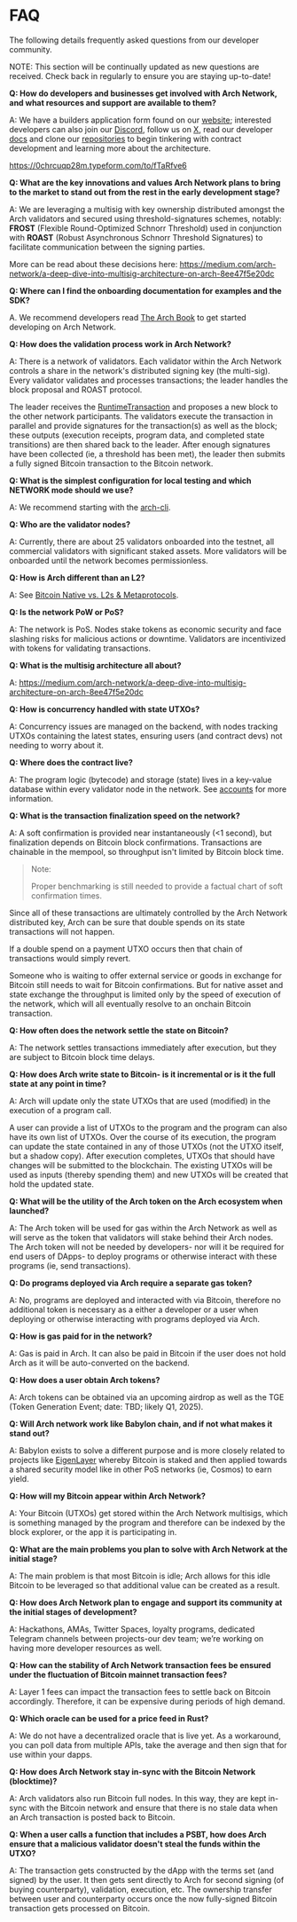 # FAQ

The following details frequently asked questions from our developer community.

NOTE: This section will be continually updated as new questions are received. Check back in regularly to ensure you are staying up-to-date!

**Q: How do developers and businesses get involved with Arch Network, and what resources and support are available to them?**

A: We have a builders application form found on our [website](https://arch.network); interested developers can also join our [Discord](https://discord.gg/archnetwork), follow us on [X](https://x.com/archntwrk), read our developer [docs](https://docs.arch.network) and clone our [repositories](https://github.com/arch-network) to begin tinkering with contract development and learning more about the architecture.

​https://0chrcuqp28m.typeform.com/to/fTaRfve6

**Q: What are the key innovations and values Arch Network plans to bring to the market to stand out from the rest in the early development stage?**

A: We are leveraging a multisig with key ownership distributed amongst the Arch validators and secured using threshold-signatures schemes, notably: **FROST** (Flexible Round-Optimized Schnorr Threshold) used in conjunction with **ROAST** (Robust Asynchronous Schnorr Threshold Signatures) to facilitate communication between the signing parties.

More can be read about these decisions here: https://medium.com/arch-network/a-deep-dive-into-multisig-architecture-on-arch-8ee47f5e20dc​

**Q: Where can I find the onboarding documentation for examples and the SDK?**

A. We recommend developers read [The Arch Book](https://docs.arch.network/book) to get started developing on Arch Network.

**Q: How does the validation process work in Arch Network?**

A: There is a network of validators. Each validator within the Arch Network controls a share in the network's distributed signing key (the multi-sig).  Every validator validates and processes transactions; the leader handles the block proposal and ROAST protocol.

The leader receives the [RuntimeTransaction](https://docs.arch.network/book/sdk/runtime-transaction.html) and proposes a new block to the other network participants. The validators execute the transaction in parallel and provide signatures for the transaction(s) as well as the block; these outputs (execution receipts, program data, and completed state transitions) are then shared back to the leader. After enough signatures have been collected (ie, a threshold has been met), the leader then submits a fully signed Bitcoin transaction to the Bitcoin network.

**Q: What is the simplest configuration for local testing and which NETWORK mode should we use?**

A: We recommend starting with the [arch-cli](https://github.com/arch-network/arch-cli).

**Q: Who are the validator nodes?**

A: Currently, there are about 25 validators onboarded into the testnet, all commercial validators with significant staked assets. More validators will be onboarded until the network becomes permissionless.

**Q: How is Arch different than an L2?**

A: See [Bitcoin Native vs. L2s & Metaprotocols](../learn/ecosystem/bitcoin-native-vs-l2-metaprotocols.md).

**Q: Is the network PoW or PoS?**

A: The network is PoS. Nodes stake tokens as economic security and face slashing risks for malicious actions or downtime. Validators are incentivized with tokens for validating transactions.

**Q: What is the multisig architecture all about?**

A: https://medium.com/arch-network/a-deep-dive-into-multisig-architecture-on-arch-8ee47f5e20dc​

**Q: How is concurrency handled with state UTXOs?**

A: Concurrency issues are managed on the backend, with nodes tracking UTXOs containing the latest states, ensuring users (and contract devs) not needing to worry about it.

**Q: Where does the contract live?**

A: The program logic (bytecode) and storage (state) lives in a key-value database within every validator node in the network. See [accounts](https://docs.arch.network/book/program/account.html) for more information.

**Q: What is the transaction finalization speed on the network?**

A: A soft confirmation is provided near instantaneously (<1 second), but finalization depends on Bitcoin block confirmations. Transactions are chainable in the mempool, so throughput isn't limited by Bitcoin block time. 

> Note:
>
> Proper benchmarking is still needed to provide a factual chart of soft confirmation times.

Since all of these transactions are ultimately controlled by the Arch Network distributed key, Arch can be sure that double spends on its state transactions will not happen.

If a double spend on a payment UTXO occurs then that chain of transactions would simply revert.

Someone who is waiting to offer external service or goods in exchange for Bitcoin still needs to wait for Bitcoin confirmations. But for native asset and state exchange the throughput is limited only by the speed of execution of the network, which will all eventually resolve to an onchain Bitcoin transaction.

**Q: How often does the network settle the state on Bitcoin?**

A: The network settles transactions immediately after execution, but they are subject to Bitcoin block time delays.

**Q: How does Arch write state to Bitcoin- is it incremental or is it the full state at any point in time?**

A: Arch will update only the state UTXOs that are used (modified) in the execution of a program call.

A user can provide a list of UTXOs to the program and the program can also have its own list of UTXOs.  Over the course of its execution, the program can update the state contained in any of those UTXOs (not the UTXO itself, but a shadow copy).  After execution completes, UTXOs that should have changes will be submitted to the blockchain.  The existing UTXOs will be used as inputs (thereby spending them) and new UTXOs will be created that hold the updated state.

**Q: What will be the utility of the Arch token on the Arch ecosystem when launched?**

A: The Arch token will be used for gas within the Arch Network as well as will serve as the token that validators will stake behind their Arch nodes. The Arch token will not be needed by developers- nor will it be required for end users of DApps- to deploy programs or otherwise interact with these programs (ie, send transactions).

**Q: Do programs deployed via Arch require a separate gas token?**

A: No, programs are deployed and interacted with via Bitcoin, therefore no additional token is necessary as a either a developer or a user when deploying or otherwise interacting with programs deployed via Arch.

**Q: How is gas paid for in the network?**

A: Gas is paid in Arch. It can also be paid in Bitcoin if the user does not hold Arch as it will be auto-converted on the backend.

**Q: How does a user obtain Arch tokens?**

A: Arch tokens can be obtained via an upcoming airdrop as well as the TGE (Token Generation Event; date: TBD; likely Q1, 2025).

**Q: Will Arch network work like Babylon chain, and if not what makes it stand out?**

A: Babylon exists to solve a different purpose and is more closely related to projects like [EigenLayer](https://www.eigenlayer.xyz/) whereby Bitcoin is staked and then applied towards a shared security model like in other PoS networks (ie, Cosmos) to earn yield.

**Q: How will my Bitcoin appear within Arch Network?**

A: Your Bitcoin (UTXOs) get stored within the Arch Network multisigs, which is something managed by the program and therefore can be indexed by the block explorer, or the app it is participating in.

**Q: What are the main problems you plan to solve with Arch Network at the initial stage?**

A: The main problem is that most Bitcoin is idle; Arch allows for this idle Bitcoin to be leveraged so that additional value can be created as a result.

**Q: How does Arch Network plan to engage and support its community at the initial stages of development?**

A: Hackathons, AMAs, Twitter Spaces, loyalty programs, dedicated Telegram channels between projects-our dev team; we’re working on having more developer resources as well.

**Q: How can the stability of Arch Network transaction fees be ensured under the fluctuation of Bitcoin mainnet transaction fees?**

A: Layer 1 fees can impact the transaction fees to settle back on Bitcoin accordingly. Therefore, it can be expensive during periods of high demand.

**Q: Which oracle can be used for a price feed in Rust?**

A: We do not have a decentralized oracle that is live yet. As a workaround, you can poll data from multiple APIs, take the average and then sign that for use within your dapps.

**Q: How does Arch Network stay in-sync with the Bitcoin Network (blocktime)?**

A: Arch validators also run Bitcoin full nodes. In this way, they are kept in-sync with the Bitcoin network and ensure that there is no stale data when an Arch transaction is posted back to Bitcoin.

**Q: When a user calls a function that includes a PSBT, how does Arch ensure that a malicious validator doesn't steal the funds within the UTXO?**

A: The transaction gets constructed by the dApp with the terms set (and signed) by the user. It then gets sent directly to Arch for second signing (of buying counterparty), validation, execution, etc. The ownership transfer between user and counterparty occurs once the now fully-signed Bitcoin transaction gets processed on Bitcoin.

